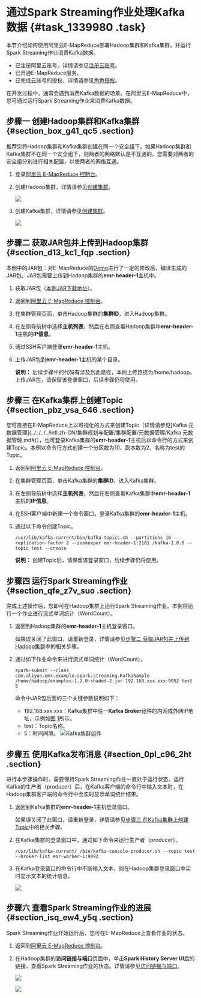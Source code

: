# 通过Spark Streaming作业处理Kafka数据 {#task_1339980 .task}

本节介绍如何使用阿里云E-MapReduce部署Hadoop集群和Kafka集群，并运行Spark Streaming作业消费Kafka数据。

-   已注册阿里云账号，详情请参见[注册云账号](https://www.alibabacloud.com/help/doc-detail/50482.htm)。
-   已开通E-MapReduce服务。
-   已完成云账号的授权，详情请参见[角色授权](../../../../intl.zh-CN/集群规划与配置/集群规划/角色授权.md#)。

在开发过程中，通常会遇到消费Kafka数据的场景。在阿里云E-MapReduce中，您可通过运行Spark Streaming作业来消费Kafka数据。

## 步骤一 创建Hadoop集群和Kafka集群 {#section_box_g41_qc5 .section}

推荐您将Hadoop集群和Kafka集群创建在同一个安全组下。如果Hadoop集群和Kafka集群不在同一个安全组下，则两者的网络默认是不互通的，您需要对两者的安全组分别进行相关配置，以使两者的网络互通。

1.  登录[阿里云 E-MapReduce 控制台](https://emr.console.aliyun.com)。
2.  创建Hadoop集群，详情请参见[创建集群](../../../../intl.zh-CN/快速入门/步骤三：创建集群.md#)。 

    ![](http://static-aliyun-doc.oss-cn-hangzhou.aliyuncs.com/assets/img/1068351/156879432752748_zh-CN.png)

3.  创建Kafka集群，详情请参见[创建集群](../../../../intl.zh-CN/快速入门/步骤三：创建集群.md#)。 

    ![](http://static-aliyun-doc.oss-cn-hangzhou.aliyuncs.com/assets/img/1068351/156879432752756_zh-CN.png)


## 步骤二 获取JAR包并上传到Hadoop集群 {#section_d13_kc1_fqp .section}

本例中的JAR包：对E-MapReduce的[Demo](https://github.com/aliyun/aliyun-emapreduce-demo)进行了一定的修改后，编译生成的JAR包。JAR包需要上传到Hadoop集群的**emr-header-1**主机中。

1.  获取JAR包（[本例JAR下载地址](http://docs-aliyun.cn-hangzhou.oss.aliyun-inc.com/assets/attach/126974/cn_zh/1563960119361/examples-1.2.0-shaded-2.jar.zip)）。
2.  返回到[阿里云 E-MapReduce 控制台](https://emr.console.aliyun.com)。
3.  在集群管理页面，单击Hadoop集群的**集群ID**，进入Hadoop集群。
4.  在左侧导航树中选择**主机列表**，然后在右侧查看Hadoop集群中**emr-header-1**主机的**IP信息**。
5.  通过SSH客户端登录**emr-header-1**主机。
6.  上传JAR包到**emr-header-1**主机的某个目录。 

    **说明：** 后续步骤中的代码有涉及到此路径，本例上传路径为/home/hadoop。上传JAR包，请保留该登录窗口，后续步骤仍将使用。


## 步骤三 在Kafka集群上创建Topic {#section_pbz_vsa_646 .section}

您可直接在E-MapReduce上以可视化的方式来创建Topic（详情请参见[Kafka 元数据管理](../../../../intl.zh-CN/集群规划与配置/集群配置/元数据管理/Kafka 元数据管理.md#)），也可登录Kafka集群的**emr-header-1**主机后以命令行的方式来创建Topic。本例以命令行方式创建一个分区数为10、副本数为2、名称为test的Topic。

1.  返回到[阿里云 E-MapReduce 控制台](https://emr.console.aliyun.com)。
2.  在集群管理页面，单击Kafka集群的**集群ID**，进入Kafka集群。
3.  在左侧导航树中选择**主机列表**，然后在右侧查看Kafka集群中**emr-header-1**主机的**IP信息**。
4.  在SSH客户端中新建一个命令窗口，登录Kafka集群的**emr-header-1**主机。
5.  通过以下命令创建Topic。 

    ``` {#codeblock_119_g13_3pu}
    /usr/lib/kafka-current/bin/kafka-topics.sh --partitions 10 --replication-factor 2 --zookeeper emr-header-1:2181 /kafka-1.0.0 --topic test --create
    ```

    **说明：** 创建Topic后，请保留该登录窗口，后续步骤仍将使用。


## 步骤四 运行Spark Streaming作业 {#section_qfe_z7v_suo .section}

完成上述操作后，您即可在Hadoop集群上运行Spark Streaming作业。本例将运行一个作业进行流式单词统计（WordCount）。

1.  返回到Hadoop集群的**emr-header-1**主机登录窗口。 

    如果误关闭了此窗口，请重新登录，详情请参见[步骤二 获取JAR包并上传到Hadoop集群](#section_d13_kc1_fqp)中的相关步骤。

2.  通过如下作业命令来进行流式单词统计（WordCount）。 

    ``` {#codeblock_7dp_3o1_3ds}
    spark-submit --class com.aliyun.emr.example.spark.streaming.KafkaSample  /home/hadoop/examples-1.2.0-shaded-2.jar 192.168.xxx.xxx:9092 test 5
    ```

    命令中JAR包后面的三个关键参数说明如下：

    -   192.168.xxx.xxx：Kafka集群中任一**Kafka Broker**组件的内网或外网IP地址，示例如[图 1](#fig_q4m_t9y_c1d)所示。
    -   test：Topic名称。
    -   5：时间间隔。
    ![](images/52814_zh-CN.png "Kafka集群组件")


## 步骤五 使用Kafka发布消息 {#section_0pl_c96_2ht .section}

进行本步骤操作时，需要保持Spark Streaming作业一直处于运行状态。运行Kafka的生产者（producer）后，在Kafka客户端的命令行中输入文本时，在Hadoop集群客户端的命令行中会实时显示单词统计结果。

1.  返回到Kafka集群的**emr-header-1**主机登录窗口。 

    如果误关闭了此窗口，请重新登录，详情请参见[步骤三 在Kafka集群上创建Topic](#section_pbz_vsa_646)中的相关步骤。

2.  在Kafka集群的登录窗口中，通过如下命令来运行生产者（producer）。 

    ``` {#codeblock_60n_8m8_azb}
    /usr/lib/kafka-current/ /bin/kafka-console-producer.sh --topic test --broker-list emr-worker-1:9092
    ```

3.  在Kafka登录窗口的命令行中不断输入文本，则在Hadoop集群登录窗口中实时显示文本的统计信息。 

    ![](http://static-aliyun-doc.oss-cn-hangzhou.aliyuncs.com/assets/img/1068351/156879432752840_zh-CN.png)


## 步骤六 查看Spark Streaming作业的进展 {#section_isq_ew4_y5q .section}

Spark Streaming作业开始运行后，您可在E-MapReduce上查看作业的状态。

1.  返回到[阿里云 E-MapReduce 控制台](https://emr.console.aliyun.com)。
2.  在Hadoop集群的**访问链接与端口**页面中，单击**Spark History Server UI**后的链接，查看Spark Streaming作业的状态。详情请参见[访问链接与端口](https://www.alibabacloud.com/help/doc-detail/89065.htm)。 

    ![](http://static-aliyun-doc.oss-cn-hangzhou.aliyuncs.com/assets/img/1068351/156879432852852_zh-CN.png)

    ![](http://static-aliyun-doc.oss-cn-hangzhou.aliyuncs.com/assets/img/1068351/156879432852855_zh-CN.png)


